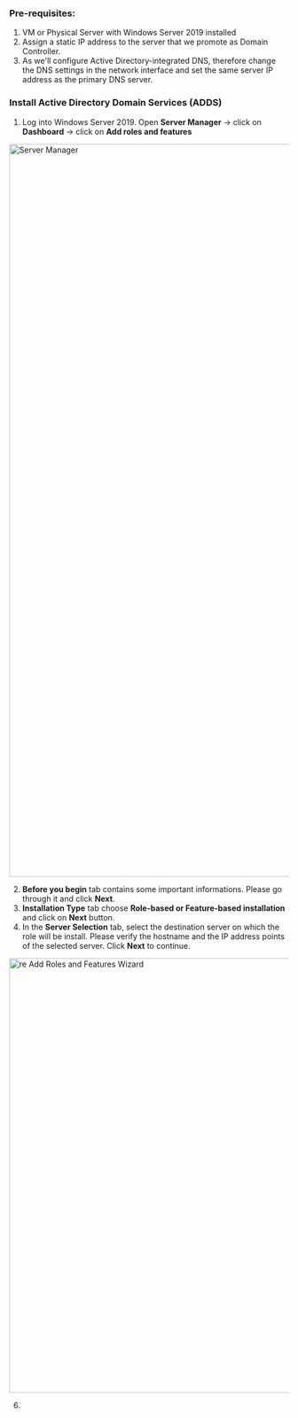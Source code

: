 ### Pre-requisites:

1. VM or Physical Server with Windows Server 2019 installed
2. Assign a static IP address to the server that we promote as Domain Controller.
3. As we'll configure Active Directory-integrated DNS, therefore change the DNS settings in the network interface and set the same server IP address as the primary DNS server.


### Install Active Directory Domain Services (ADDS)
1. Log into Windows Server 2019. Open **Server Manager** → click on **Dashboard** → click on **Add roles and features**

<img width="1322" alt="Server Manager" src="https://user-images.githubusercontent.com/56558508/118134334-632b1900-b434-11eb-9be2-ecceb942b07f.png">

2. **Before you begin** tab contains some important informations. Please go through it  and click **Next**.
3. **Installation Type** tab choose **Role-based or Feature-based installation** and click on **Next** button.
4. In the **Server Selection** tab, select the destination server on which the role will be install. Please verify the hostname and the IP address points of the selected server. Click **Next** to continue.

<img width="784" alt="re Add Roles and Features Wizard" src="https://user-images.githubusercontent.com/56558508/118136190-6cb58080-b436-11eb-94ed-89bf349102d4.png">


6. 
